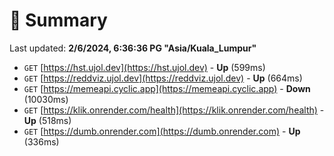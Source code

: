 # 📖 Summary
Last updated: **2/6/2024, 6:36:36 PG "Asia/Kuala_Lumpur"**

- `GET` [https://hst.ujol.dev](https://hst.ujol.dev) - **Up** (599ms)
- `GET` [https://reddviz.ujol.dev](https://reddviz.ujol.dev) - **Up** (664ms)
- `GET` [https://memeapi.cyclic.app](https://memeapi.cyclic.app) - **Down** (10030ms)
- `GET` [https://klik.onrender.com/health](https://klik.onrender.com/health) - **Up** (518ms)
- `GET` [https://dumb.onrender.com](https://dumb.onrender.com) - **Up** (336ms)
